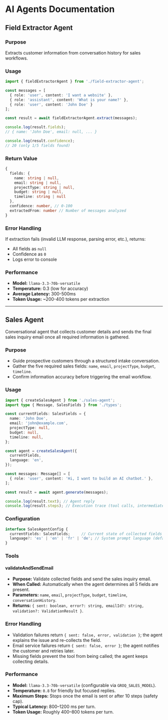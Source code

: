 # AI Agents Documentation

## Field Extractor Agent

### Purpose
Extracts customer information from conversation history for sales workflows.

### Usage

```typescript
import { fieldExtractorAgent } from './field-extractor-agent';

const messages = [
  { role: 'user', content: 'I want a website' },
  { role: 'assistant', content: 'What is your name?' },
  { role: 'user', content: 'John Doe' }
];

const result = await fieldExtractorAgent.extract(messages);

console.log(result.fields);
// { name: 'John Doe', email: null, ... }

console.log(result.confidence);
// 20 (only 1/5 fields found)
```

### Return Value

```typescript
{
  fields: {
    name: string | null,
    email: string | null,
    projectType: string | null,
    budget: string | null,
    timeline: string | null
  },
  confidence: number, // 0-100
  extractedFrom: number // Number of messages analyzed
}
```

### Error Handling

If extraction fails (invalid LLM response, parsing error, etc.), returns:
- All fields as `null`
- Confidence as `0`
- Logs error to console

### Performance

- **Model:** `llama-3.3-70b-versatile`
- **Temperature:** 0.3 (low for accuracy)
- **Average Latency:** 300-500ms
- **Token Usage:** ~200-400 tokens per extraction

---

## Sales Agent

Conversational agent that collects customer details and sends the final sales inquiry email once all required information is gathered.

### Purpose
- Guide prospective customers through a structured intake conversation.
- Gather the five required sales fields: `name`, `email`, `projectType`, `budget`, `timeline`.
- Confirm information accuracy before triggering the email workflow.

### Usage

```typescript
import { createSalesAgent } from './sales-agent';
import type { Message, SalesFields } from './types';

const currentFields: SalesFields = {
  name: 'John Doe',
  email: 'john@example.com',
  projectType: null,
  budget: null,
  timeline: null,
};

const agent = createSalesAgent({
  currentFields,
  language: 'en',
});

const messages: Message[] = [
  { role: 'user', content: 'Hi, I want to build an AI chatbot.' },
];

const result = await agent.generate(messages);

console.log(result.text); // Agent reply
console.log(result.steps); // Execution trace (tool calls, intermediate steps)
```

### Configuration

```typescript
interface SalesAgentConfig {
  currentFields: SalesFields;     // Current state of collected fields
  language?: 'es' | 'en' | 'fr' | 'de'; // System prompt language (default: en)
}
```

### Tools

#### validateAndSendEmail
- **Purpose:** Validate collected fields and send the sales inquiry email.
- **When Called:** Automatically when the agent determines all 5 fields are present.
- **Parameters:** `name`, `email`, `projectType`, `budget`, `timeline`, `conversationHistory`.
- **Returns:** `{ sent: boolean, error?: string, emailId?: string, validation?: ValidationResult }`.

### Error Handling

- Validation failures return `{ sent: false, error, validation }`; the agent explains the issue and re-collects the field.
- Email service failures return `{ sent: false, error }`; the agent notifies the customer and retries later.
- Missing fields prevent the tool from being called; the agent keeps collecting details.

### Performance

- **Model:** `llama-3.3-70b-versatile` (configurable via `GROQ_SALES_MODEL`).
- **Temperature:** `0.8` for friendly but focused replies.
- **Maximum Steps:** Stops once the email is sent or after 10 steps (safety cap).
- **Typical Latency:** 800–1200 ms per turn.
- **Token Usage:** Roughly 400–800 tokens per turn.
